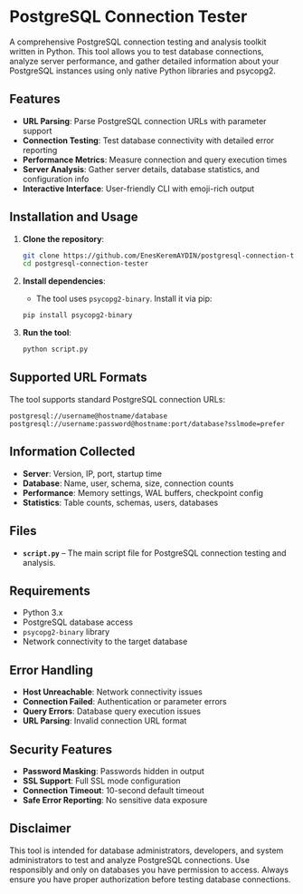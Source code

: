 # PostgreSQL Connection Tester

A comprehensive PostgreSQL connection testing and analysis toolkit written in Python. This tool allows you to test database connections, analyze server performance, and gather detailed information about your PostgreSQL instances using only native Python libraries and psycopg2.

## Features

- **URL Parsing**: Parse PostgreSQL connection URLs with parameter support
- **Connection Testing**: Test database connectivity with detailed error reporting
- **Performance Metrics**: Measure connection and query execution times
- **Server Analysis**: Gather server details, database statistics, and configuration info
- **Interactive Interface**: User-friendly CLI with emoji-rich output

## Installation and Usage

1. **Clone the repository**:
   ```bash
   git clone https://github.com/EnesKeremAYDIN/postgresql-connection-tester.git
   cd postgresql-connection-tester
   ```

2. **Install dependencies**:
   - The tool uses `psycopg2-binary`. Install it via pip:
   ```bash
   pip install psycopg2-binary
   ```

3. **Run the tool**:
   ```bash
   python script.py
   ```

## Supported URL Formats

The tool supports standard PostgreSQL connection URLs:

```
postgresql://username@hostname/database
postgresql://username:password@hostname:port/database?sslmode=prefer
```

## Information Collected

- **Server**: Version, IP, port, startup time
- **Database**: Name, user, schema, size, connection counts
- **Performance**: Memory settings, WAL buffers, checkpoint config
- **Statistics**: Table counts, schemas, users, databases

## Files

- **`script.py`** – The main script file for PostgreSQL connection testing and analysis.

## Requirements

- Python 3.x
- PostgreSQL database access
- `psycopg2-binary` library
- Network connectivity to the target database

## Error Handling

- **Host Unreachable**: Network connectivity issues
- **Connection Failed**: Authentication or parameter errors
- **Query Errors**: Database query execution issues
- **URL Parsing**: Invalid connection URL format

## Security Features

- **Password Masking**: Passwords hidden in output
- **SSL Support**: Full SSL mode configuration
- **Connection Timeout**: 10-second default timeout
- **Safe Error Reporting**: No sensitive data exposure

## Disclaimer

This tool is intended for database administrators, developers, and system administrators to test and analyze PostgreSQL connections. Use responsibly and only on databases you have permission to access. Always ensure you have proper authorization before testing database connections.